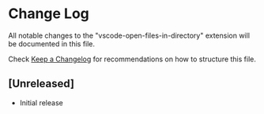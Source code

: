 # Change Log

All notable changes to the "vscode-open-files-in-directory" extension will be documented in this file.

Check [Keep a Changelog](http://keepachangelog.com/) for recommendations on how to structure this file.

## [Unreleased]

- Initial release